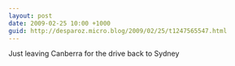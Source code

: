 ```yaml
---
layout: post
date: 2009-02-25 10:00 +1000
guid: http://desparoz.micro.blog/2009/02/25/t1247565547.html
---
```

Just leaving Canberra for the drive back to Sydney
